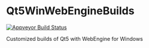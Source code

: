 # Qt5WinWebEngineBuilds

[![Appveyor Build Status](https://ci.appveyor.com/api/projects/status/github/jd-boyd/Qt5WinWebEngineBuilds?svg=true)](https://ci.appveyor.com/project/jd-boyd/Qt5WinWebEngineBuilds/branch/master)

Customized builds of Qt5 with WebEngine for Windows
